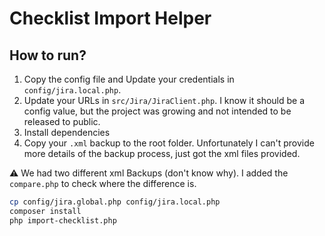 # Checklist Import Helper

## How to run?

1. Copy the config file and Update your credentials in `config/jira.local.php`.
2. Update your URLs in `src/Jira/JiraClient.php`. I know it should be a config value, but the project was growing and not intended to be released to public.
3. Install dependencies 
4. Copy your `.xml` backup to the root folder. Unfortunately I can't provide more details of the backup process, just got the xml files provided.

:warning: We had two different xml Backups (don't know why). I  added the `compare.php` to check where the difference is.


```bash
cp config/jira.global.php config/jira.local.php
composer install
php import-checklist.php
```

